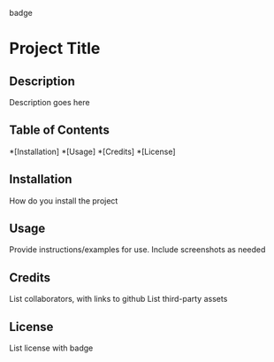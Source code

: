 badge

# Project Title

## Description

Description goes here

## Table of Contents

*[Installation]
*[Usage]
*[Credits]
*[License]

## Installation
How do you install the project

## Usage
Provide instructions/examples for use. Include screenshots as needed

## Credits
List collaborators, with links to github
List third-party assets

## License
List license with badge